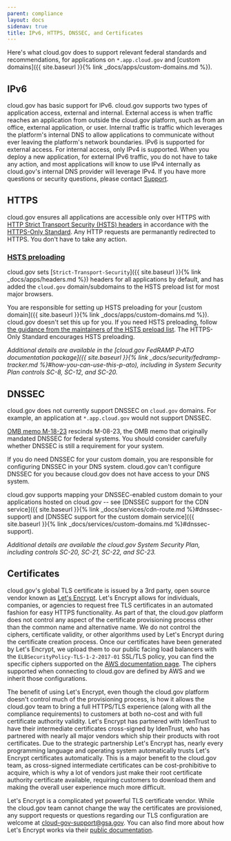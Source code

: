 ```yaml
---
parent: compliance
layout: docs
sidenav: true
title: IPv6, HTTPS, DNSSEC, and Certificates
---
```


Here's what cloud.gov does to support relevant federal standards and recommendations, for applications on `*.app.cloud.gov` and [custom domains]({{ site.baseurl }}{% link _docs/apps/custom-domains.md %}).

## IPv6

cloud.gov has basic support for IPv6. cloud.gov supports two types of application access, external and internal. External access is when traffic reaches an application from outside the cloud.gov platform, such as from an office, external application, or user. Internal traffic is traffic which leverages the platform's internal DNS to allow applications to communicate without ever leaving the platform's network boundaries. IPv6 is supported for external access. For internal access, only IPv4 is supported. When you deploy a new application, for external IPv6 traffic, you do not have to take any action, and most applications will know to use IPv4 internally as cloud.gov's internal DNS provider will leverage IPv4. If you have more questions or security questions, please contact [Support](mailto:cloud-gov-support@gsa.gov).

## HTTPS

cloud.gov ensures all applications are accessible only over HTTPS with [HTTP Strict Transport Security (HSTS) headers](https://https.cio.gov/hsts/) in accordance with the [HTTPS-Only Standard](https://https.cio.gov/). Any HTTP requests are permanantly redirected to HTTPS. You don't have to take any action.

### [HSTS preloading](https://https.cio.gov/guide/#options-for-hsts-compliance)

cloud.gov sets [`Strict-Transport-Security`]({{ site.baseurl }}{% link _docs/apps/headers.md %}) headers for all applications by default, and has added the `cloud.gov` domain/subdomains to the HSTS preload list for most major browsers.

You are responsible for setting up HSTS preloading for your [custom domain]({{ site.baseurl }}{% link _docs/apps/custom-domains.md %}). cloud.gov doesn't set this up for you. If you need HSTS preloading, follow [the guidance from the maintainers of the HSTS preload list](https://hstspreload.org/#opt-in). The HTTPS-Only Standard encourages HSTS preloading.

*Additional details are available in the [cloud.gov FedRAMP P-ATO documentation package]({{ site.baseurl }}{% link _docs/security/fedramp-tracker.md %}#how-you-can-use-this-p-ato), including in System Security Plan controls SC-8, SC-12, and SC-20.*

## DNSSEC

cloud.gov does not currently support DNSSEC on `cloud.gov` domains. For example, an application at `*.app.cloud.gov` would not support DNSSEC.

[OMB memo M-18-23](https://www.whitehouse.gov/wp-content/uploads/2018/08/M-18-23.pdf) rescinds M-08-23, the OMB memo that originally mandated DNSSEC for federal systems. You should consider carefully whether DNSSEC is still a requirement for your system.

If you do need DNSSEC for your custom domain, you are responsible for configuring DNSSEC in your DNS system. cloud.gov can't configure DNSSEC for you because cloud.gov does not have access to your DNS system. 

cloud.gov supports mapping your DNSSEC-enabled custom domain to your applications hosted on cloud.gov -- see [DNSSEC support for the CDN service]({{ site.baseurl }}{% link _docs/services/cdn-route.md %}#dnssec-support) and [DNSSEC support for the custom domain service]({{ site.baseurl }}{% link _docs/services/custom-domains.md %}#dnssec-support).

*Additional details are available the cloud.gov System Security Plan, including controls SC-20, SC-21, SC-22, and SC-23.*

## Certificates

cloud.gov's global TLS certificate is issued by a 3rd party, open source vendor known as [Let's Encrypt](https://letsencrypt.org/). Let's Encrypt allows for individuals, companies, or agencies to request free TLS certificates in an automated fashion for easy HTTPS functionality. As part of that, the cloud.gov platform does not control any aspect of the certificate provisioning process other than the common name and alternative name. We do not control the ciphers, certificate validity, or other algorithms used by Let's Encrypt during the certificate creation process. Once our certificates have been generated by Let's Encrypt, we upload them to our public facing load balancers with the `ELBSecurityPolicy-TLS-1-2-2017-01` SSL/TLS policy, you can find the specific ciphers supported on the [AWS documentation page](https://docs.aws.amazon.com/elasticloadbalancing/latest/classic/elb-security-policy-table.html). The ciphers supported when connecting to cloud.gov are defined by AWS and we inherit those configurations.

The benefit of using Let's Encrypt, even though the cloud.gov platform doesn't control much of the provisioning process, is how it allows the cloud.gov team to bring a full HTTPS/TLS experience (along with all the compliance requirements) to customers at both no-cost and with full certificate authority validity. Let's Encrypt has partnered with IdenTrust to have their intermediate certificates cross-signed by IdenTrust, who has partnered with nearly all major vendors which ship their products with root certificates. Due to the strategic partnership Let's Encrypt has, nearly every programming language and operating system automatically trusts Let's Encrypt certificates automatically. This is a major benefit to the cloud.gov team, as cross-signed intermediate certificates can be cost-prohibitive to acquire, which is why a lot of vendors just make their root certificate authority certificate available, requiring customers to download them and making the overall user experience much more difficult.

Let's Encrypt is a complicated yet powerful TLS certificate vendor. While the cloud.gov team cannot change the way the certificates are provisioned, any support requests or questions regarding our TLS configuration are welcome at [cloud-gov-support@gsa.gov](mailto:cloud-gov-support@gsa.gov?subject=TLS%20Certificate%20Questions). You can also find more about how Let's Encrypt works via their [public documentation](https://letsencrypt.org/docs/).
